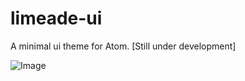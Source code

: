 # limeade-ui
A minimal ui theme for Atom. [Still under development]

![Image](http://i.imgur.com/S9Qd44o.png)
